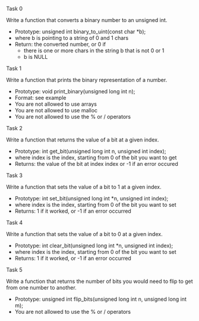 Task 0

Write a function that converts a binary number to an unsigned int.

* Prototype: unsigned int binary_to_uint(const char *b);
* where b is pointing to a string of 0 and 1 chars
* Return: the converted number, or 0 if
  - there is one or more chars in the string b that is not 0 or 1
  - b is NULL

Task 1

Write a function that prints the binary representation of a number.

* Prototype: void print_binary(unsigned long int n);
* Format: see example
* You are not allowed to use arrays
* You are not allowed to use malloc
* You are not allowed to use the % or / operators

Task 2

Write a function that returns the value of a bit at a given index.

* Prototype: int get_bit(unsigned long int n, unsigned int index);
* where index is the index, starting from 0 of the bit you want to get
* Returns: the value of the bit at index index or -1 if an error occured

Task 3

Write a function that sets the value of a bit to 1 at a given index.

* Prototype: int set_bit(unsigned long int *n, unsigned int index);
* where index is the index, starting from 0 of the bit you want to set
* Returns: 1 if it worked, or -1 if an error occurred

Task 4

Write a function that sets the value of a bit to 0 at a given index.

* Prototype: int clear_bit(unsigned long int *n, unsigned int index);
* where index is the index, starting from 0 of the bit you want to set
* Returns: 1 if it worked, or -1 if an error occurred

Task 5

Write a function that returns the number of bits you would need to flip to get from one number to another.

* Prototype: unsigned int flip_bits(unsigned long int n, unsigned long int m);
* You are not allowed to use the % or / operators
